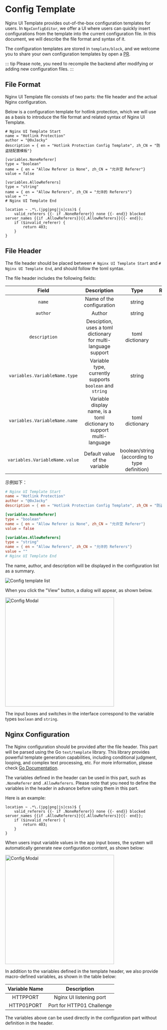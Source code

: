 # Config Template

Nginx UI Template provides out-of-the-box configuration templates for users. In `NgxConfigEditor`, we offer a UI where users can quickly insert configurations from the template into the current configuration file.
In this document, we will describe the file format and syntax of it.

The configuration templates are stored in `template/block`, and we welcome you to share your own configuration templates by open a [PR](https://github.com/0xJacky/nginx-ui/pulls).

::: tip
Please note, you need to recompile the backend after modifying or adding new configuration files.
:::

## File Format

Nginx UI Template file consists of two parts: the file header and the actual Nginx configuration.

Below is a configuration template for hotlink protection, which we will use as a basis to introduce the file format and related syntax of Nginx UI Template.

```nginx configuration
# Nginx UI Template Start
name = "Hotlink Protection"
author = "@0xJacky"
description = { en = "Hotlink Protection Config Template", zh_CN = "防盗链配置模板"}

[variables.NoneReferer]
type = "boolean"
name = { en = "Allow Referer is None", zh_CN = "允许空 Referer"}
value = false

[variables.AllowReferers]
type = "string"
name = { en = "Allow Referers", zh_CN = "允许的 Referers"}
value = ""
# Nginx UI Template End

location ~ .*\.(jpg|png|js|css)$ {
    valid_referers {{- if .NoneReferer}} none {{- end}} blocked server_names {{if .AllowReferers}}{{.AllowReferers}}{{- end}};
    if ($invalid_referer) {
        return 403;
    }
}
```

## File Header

The file header should be placed between `# Nginx UI Template Start` and `# Nginx UI Template End`, and should follow the toml syntax.

The file header includes the following fields:

|             Field              |                              Description                              |                     Type                      | Required |
|:------------------------------:|:---------------------------------------------------------------------:|:---------------------------------------------:|:--------:|
|             `name`             |                       Name of the configuration                       |                    string                     |   Yes    |
|            `author`            |                                Author                                 |                    string                     |   Yes    |
|         `description`          |     Desciption, uses a toml dictionary for multi-language support     |                toml dictionary                |   Yes    |
| `variables.VariableName.type`  |       Variable type, currently supports `boolean` and `string`        |                    string                     |    No    |
| `variables.VariableName.name`  | Variable display name, is a toml dictionary to support multi-language |                toml dictionary                |    No    |
| `variables.VariableName.value` |                     Default value of the variable                     | boolean/string (according to type definition) |    No    |

示例如下：

```toml
# Nginx UI Template Start
name = "Hotlink Protection"
author = "@0xJacky"
description = { en = "Hotlink Protection Config Template", zh_CN = "防盗链配置模板"}

[variables.NoneReferer]
type = "boolean"
name = { en = "Allow Referer is None", zh_CN = "允许空 Referer"}
value = false

[variables.AllowReferers]
type = "string"
name = { en = "Allow Referers", zh_CN = "允许的 Referers"}
value = ""
# Nginx UI Template End
```

The name, author, and description will be displayed in the configuration list as a summary.

![Config template list](/assets/nginx-ui-template/en/config-template-list.png)

When you click the "View" button, a dialog will appear, as shown below.

<img src="/assets/nginx-ui-template/en/config-ui.png" width="350px" title="Config Modal" />

The input boxes and switches in the interface correspond to the variable types `boolean` and `string`.

## Nginx Configuration
The Nginx configuration should be provided after the file header. This part will be parsed using the Go `text/template` library. This library provides powerful template generation capabilities, including conditional judgment, looping, and complex text processing, etc.
For more information, please check [Go Documentation](https://pkg.go.dev/text/template).

The variables defined in the header can be used in this part, such as `.NoneReferer` and `.AllowReferers`.
Please note that you need to define the variables in the header in advance before using them in this part.

Here is an example:

```nginx configuration
location ~ .*\.(jpg|png|js|css)$ {
    valid_referers {{- if .NoneReferer}} none {{- end}} blocked server_names {{if .AllowReferers}}{{.AllowReferers}}{{- end}};
    if ($invalid_referer) {
        return 403;
    }
}
```

When users input variable values in the app input boxes, the system will automatically generate new configuration content, as shown below:

<img src="/assets/nginx-ui-template/en/config-ui-after-input.png" width="350px" title="Config Modal" />

In addition to the variables defined in the template header, we also provide macro-defined variables, as shown in the table below:

| Variable Name |        Description        |
|:-------------:|:-------------------------:|
|   HTTPPORT    |  Nginx UI listening port  |
|  HTTP01PORT   | Port for HTTP01 Challenge |

The variables above can be used directly in the configuration part without definition in the header.
